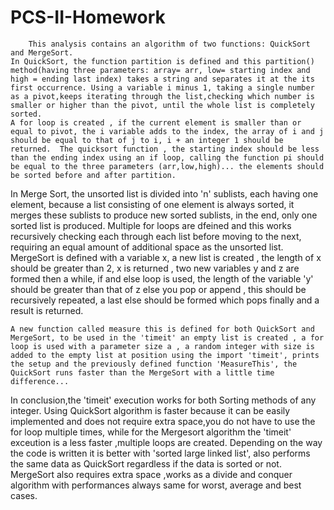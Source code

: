 # PCS-II-Homework
        This analysis contains an algorithm of two functions: QuickSort and MergeSort. 
    In QuickSort, the function partition is defined and this partition() method(having three parameters: array= arr, low= starting index and high = ending last index) takes a string and separates it at the its first occurrence. Using a variable i minus 1, taking a single number as a pivot,keeps iterating through the list,checking which number is smaller or higher than the pivot, until the whole list is completely sorted.
    A for loop is created , if the current element is smaller than or equal to pivot, the i variable adds to the index, the array of i and j should be equal to that of j to i, i + an integer 1 should be returned.  The quicksort function , the starting index should be less than the ending index using an if loop, calling the function pi should be equal to the three parameters (arr,low,high)... the elements should be sorted before and after partition. 
   
   In Merge Sort, the unsorted list is divided into 'n' sublists, each having one element, because a list consisting of one element is always sorted, it merges these sublists to produce new sorted sublists, in the end, only one sorted list is produced. Multiple for loops are dfeined and this works recursively checking each through each list before moving to the next, requiring an equal amount of additional space as the unsorted list. 
   MergeSort is defined with a variable x, a new list is created , the length of x should be greater than 2, x is returned , two new variables y and z are formed then a while, if and else loop is used, the length of the variable 'y' should be greater than that of z else you pop or append , this should be recursively repeated, a last else should be formed which pops finally and a result is returned.
  
    A new function called measure this is defined for both QuickSort and MergeSort, to be used in the 'timeit' an empty list is created , a for loop is used with a parameter size a , a random integer with size is added to the empty list at position using the import 'timeit', prints the setup and the previously defined function 'MeasureThis', the QuickSort runs faster than the MergeSort with a little time difference...
  In conclusion,the 'timeit' execution works for both Sorting methods of any integer. Using QuickSort algorithm is faster because it can be easily implemented and does not require extra space,you do not have to use the for loop multiple times, while for the Mergesort algorithm the 'timeit' exceution is a less faster ,multiple loops are created. Depending on the way the code is written it is better with 'sorted large linked list', also performs the same data as QuickSort regardless if the data is sorted or not. MergeSort also requires extra space ,works as a divide and conquer algorithm with performances always same for worst, average and best cases.
